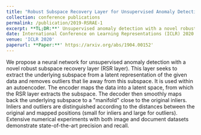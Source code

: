 ```yaml
---
title: "Robust Subspace Recovery Layer for Unsupervised Anomaly Detection"
collection: conference publications
permalink: /publication/2019-RSRAE-1
excerpt: **TL;DR:**' Unsupervised anomaly detection with a novel robust subspace recovery layer (RSR layer)'
date: International Conference on Learning Representations (ICLR) 2020
venue: 'ICLR 2020'
paperurl: **Paper:**' https://arxiv.org/abs/1904.00152'
---
```


We propose a neural network for unsupervised anomaly detection with a novel robust subspace recovery layer (RSR layer). This layer seeks to extract the underlying subspace from a latent representation of the given data and removes outliers that lie away from this subspace. It is used within an autoencoder. The encoder maps the data into a latent space, from which the RSR layer extracts the subspace. The decoder then smoothly maps back the underlying subspace to a "manifold" close to the original inliers. Inliers and outliers are distinguished according to the distances between the original and mapped positions (small for inliers and large for outliers). Extensive numerical experiments with both image and document datasets demonstrate state-of-the-art precision and recall.
